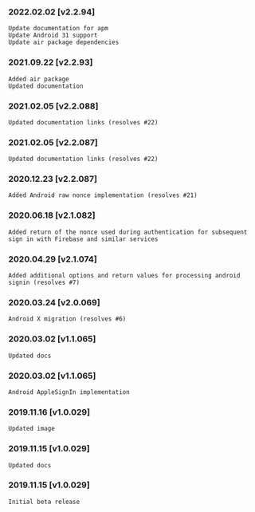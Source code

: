 ### 2022.02.02 [v2.2.94]

```
Update documentation for apm 
Update Android 31 support
Update air package dependencies
```

### 2021.09.22 [v2.2.93]

```
Added air package 
Updated documentation
```



### 2021.02.05 [v2.2.088]

```
Updated documentation links (resolves #22)
```


### 2021.02.05 [v2.2.087]

```
Updated documentation links (resolves #22)
```


### 2020.12.23 [v2.2.087]

```
Added Android raw nonce implementation (resolves #21)
```


### 2020.06.18 [v2.1.082]

```
Added return of the nonce used during authentication for subsequent sign in with Firebase and similar services
```


### 2020.04.29 [v2.1.074]

```
Added additional options and return values for processing android signin (resolves #7)
```


### 2020.03.24 [v2.0.069]

```
Android X migration (resolves #6)
```


### 2020.03.02 [v1.1.065]

```
Updated docs
```


### 2020.03.02 [v1.1.065]

```
Android AppleSignIn implementation
```


### 2019.11.16 [v1.0.029]

```
Updated image
```


### 2019.11.15 [v1.0.029]

```
Updated docs
```


### 2019.11.15 [v1.0.029]

```
Initial beta release
```
